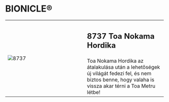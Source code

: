 # BIONICLE®

<table>
<tr>
<td rowspan="2" width="50%"><img alt="8737" src="https://www.lego.com/cdn/cs/catalog/assets/blteee49fd2fcde3fe3/1/2005_8737_box_in.png"></td>
<td><h2>8737 Toa Nokama Hordika</h2></td>
</tr>
<tr>
<td>Toa Nokama Hordika az átalakulása után a lehetőségek új világát fedezi fel, és nem biztos benne, hogy valaha is vissza akar térni a Toa Metru létbe!</td>
</tr>
</table>